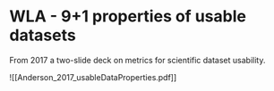 # WLA - 9+1 properties of usable datasets

From 2017 a two-slide deck on metrics for scientific dataset usability.

![[Anderson_2017_usableDataProperties.pdf]]